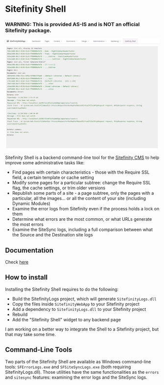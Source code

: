 # Sitefinity Shell

### WARNING: This is provided AS-IS and is NOT an official Sitefinity package.

![](sitefinity_shell.png)

Sitefinity Shell is a backend command-line tool for the [Sitefinity CMS](http://www.sitefinity.com) to help improve some administrative tasks like:

- Find pages with certain characteristics - those with the Require SSL field, a certain template or cache setting
- Modify some pages for a particular subtree: change the Require SSL flag, the cache settings, or trim older versions
- Republish some parts of a site - a page subtree, only the pages with a particular, all the images... or all the content of your site (including Dynamic Modules)
- Examine the error logs from Sitefinity even if the process holds a lock on them
- Determine what errors are the most common, or what URLs generate the most errors
- Examine the SiteSync logs, including a full comparison between what the Source and the Destination site logs

## Documentation

Check [here](documentation.md)

## How to install

Installing the Sitefinity Shell requires to do the following:

- Build the SitefinityLogs project, which will generate `SitefinityLogs.dll`
- Copy the files inside `SitefinityWebApp` to your Sitefinity project
- Add a dependency to `SitefinityLogs.dll` to your Sitefinity project
- Rebuild
- Add the "Sitefinity Shell" widget to any backend page

I am working on a better way to integrate the Shell to a Sitefinity project, but that may take some time.

## Command-Line Tools

Two parts of the Sitefinity Shell are available as Windows command-line tools: `SFErrorLogs.exe` and `SFSiteSyncLogs.exe` (both requiring SitefinityLogs.dll). Those utilities have the same functionalities as the `errors` and `sitesync` features: examining the error logs and the SiteSync logs.
